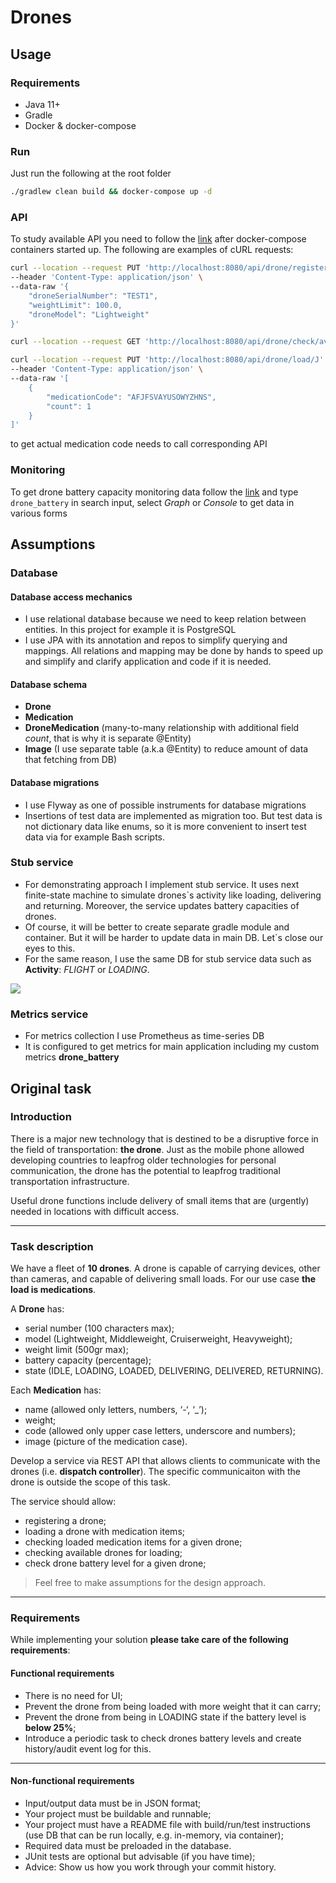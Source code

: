 # Drones

## Usage

### Requirements
- Java 11+
- Gradle
- Docker & docker-compose

### Run

Just run the following at the root folder
```bash
./gradlew clean build && docker-compose up -d
```

### API

To study available API you need to follow the [link](http://localhost:8080/api.html) after
docker-compose containers started up. The following are examples
of cURL requests:

```bash
curl --location --request PUT 'http://localhost:8080/api/drone/register' \
--header 'Content-Type: application/json' \
--data-raw '{
    "droneSerialNumber": "TEST1",
    "weightLimit": 100.0,
    "droneModel": "Lightweight"
}'
```

```bash
curl --location --request GET 'http://localhost:8080/api/drone/check/available'
```

```bash
curl --location --request PUT 'http://localhost:8080/api/drone/load/J' \
--header 'Content-Type: application/json' \
--data-raw '[
    {
        "medicationCode": "AFJFSVAYUSOWYZHNS",
        "count": 1
    }
]'
```
to get actual medication code needs to call corresponding API

### Monitoring

To get drone battery capacity monitoring data follow the 
[link](http://localhost:9090) and type `drone_battery` in search 
input, select _Graph_ or _Console_ to get data in various forms

## Assumptions

### Database

#### Database access mechanics

- I use relational database because we need to keep relation 
between entities. In this project for example it is PostgreSQL
- I use JPA with its annotation and repos to simplify querying 
and mappings. All relations and mapping may be done by hands to
speed up and simplify and clarify application and code if it is 
needed.

#### Database schema

- **Drone**
- **Medication**
- **DroneMedication** (many-to-many relationship with additional 
field _count_, that is why it is separate @Entity)
- **Image** (I use separate table (a.k.a @Entity) to reduce amount 
of data that fetching from DB)

#### Database migrations

- I use Flyway as one of possible instruments for database migrations
- Insertions of test data are implemented as migration too. But test 
data is not dictionary data like enums, so it is more convenient to 
insert test data via for example Bash scripts.


### Stub service

- For demonstrating approach I implement stub service. It uses next 
finite-state machine to simulate drones`s activity like loading, 
delivering and returning. Moreover, the service updates battery 
capacities of drones.
- Of course, it will be better to create separate gradle module and
container. But it will be harder to update data in main DB. Let`s 
close our eyes to this.
- For the same reason, I use the same DB for stub service data such as
**Activity**: *FLIGHT* or *LOADING*.

![](/Users/ashepelev/Documents/aleksey-shepelev/img/drone_state_automata.png)

### Metrics service

- For metrics collection I use Prometheus as time-series DB
- It is configured to get metrics for main application including 
my custom metrics **drone_battery**


## Original task

### Introduction

There is a major new technology that is destined to be a 
disruptive force in the field of transportation: **the drone**.
Just as the mobile phone allowed developing countries to 
leapfrog older technologies for personal communication, the 
drone has the potential to leapfrog traditional transportation
infrastructure.

Useful drone functions include delivery of small items that are
(urgently) needed in locations with difficult access.

---

### Task description

We have a fleet of **10 drones**. A drone is capable of carrying 
devices, other than cameras, and capable of delivering small 
loads. For our use case **the load is medications**.

A **Drone** has:
- serial number (100 characters max);
- model (Lightweight, Middleweight, Cruiserweight, Heavyweight);
- weight limit (500gr max);
- battery capacity (percentage);
- state (IDLE, LOADING, LOADED, DELIVERING, DELIVERED, RETURNING).

Each **Medication** has: 
- name (allowed only letters, numbers, ‘-‘, ‘_’);
- weight;
- code (allowed only upper case letters, underscore and numbers);
- image (picture of the medication case).

Develop a service via REST API that allows clients to communicate
with the drones (i.e. **dispatch controller**). The specific 
communicaiton with the drone is outside the scope of this task. 

The service should allow:
- registering a drone;
- loading a drone with medication items;
- checking loaded medication items for a given drone; 
- checking available drones for loading;
- check drone battery level for a given drone;

> Feel free to make assumptions for the design approach. 

---

### Requirements

While implementing your solution **please take care of the 
following requirements**: 

#### Functional requirements

- There is no need for UI;
- Prevent the drone from being loaded with more weight that it 
can carry;
- Prevent the drone from being in LOADING state if the battery 
level is **below 25%**;
- Introduce a periodic task to check drones battery levels and 
create history/audit event log for this.

---

#### Non-functional requirements

- Input/output data must be in JSON format;
- Your project must be buildable and runnable;
- Your project must have a README file with build/run/test 
instructions (use DB that can be run locally, e.g. in-memory, 
via container);
- Required data must be preloaded in the database.
- JUnit tests are optional but advisable (if you have time);
- Advice: Show us how you work through your commit history.
